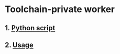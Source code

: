 # Toolchain-private worker

## 1. [Python script](documentation/01-python-script.md)

## 2. [Usage](documentation/02-Usage.md)

